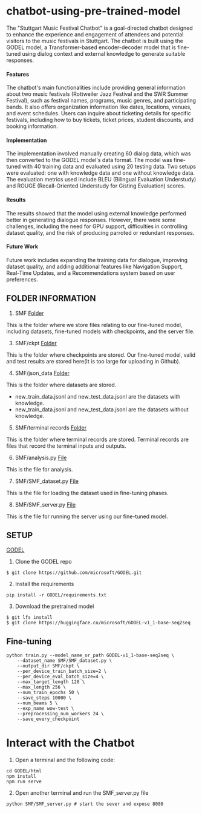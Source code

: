 # chatbot-using-pre-trained-model
The "Stuttgart Music Festival Chatbot" is a goal-directed chatbot designed to enhance the experience and engagement of attendees and potential visitors to the music festivals in Stuttgart. The chatbot is built using the GODEL model, a Transformer-based encoder-decoder model that is fine-tuned using dialog context and external knowledge to generate suitable responses.<br>

#### Features
The chatbot's main functionalities include providing general information about two music festivals (Rottweiler Jazz Festival and the SWR Summer Festival), such as festival names, programs, music genres, and participating bands. It also offers organization information like dates, locations, venues, and event schedules. Users can inquire about ticketing details for specific festivals, including how to buy tickets, ticket prices, student discounts, and booking information.

#### Implementation
The implementation involved manually creating 60 dialog data, which was then converted to the GODEL model's data format. The model was fine-tuned with 40 training data and evaluated using 20 testing data. Two setups were evaluated: one with knowledge data and one without knowledge data. The evaluation metrics used include BLEU (Bilingual Evaluation Understudy) and ROUGE (Recall-Oriented Understudy for Gisting Evaluation) scores.

#### Results
The results showed that the model using external knowledge performed better in generating dialogue responses. However, there were some challenges, including the need for GPU support, difficulties in controlling dataset quality, and the risk of producing parroted or redundant responses.

#### Future Work
Future work includes expanding the training data for dialogue, improving dataset quality, and adding additional features like Navigation Support, Real-Time Updates, and a Recommendations system based on user preferences.
<br>

## FOLDER INFORMATION
1. SMF
[Folder](SMF)

This is the folder where we store files relating to our fine-tuned model, including datasets, fine-tuned models with checkpoints, and the server file. 

3. SMF/ckpt
[Folder](SMF/ckpt/)

This is the folder where checkpoints are stored. Our fine-tuned model, valid and test results are stored here(It is too large for uploading in Github).   

4. SMF/json_data
[Folder](SMF/json_data/)

This is the folder where datasets are stored. 

- new_train_data.jsonl and new_test_data.jsonl are the datasets with knowledge. 
- new_train_data.jsonl and new_test_data.jsonl are the datasets without knowledge. 

5. SMF/terminal records 
[Folder](<SMF/terminal records/>)

This is the folder where terminal records are stored. Terminal records are files that record the terminal inputs and outputs. 

6. SMF/analysis.py
[File](SMF/analysis.py)

This is the file for analysis. 

7. SMF/SMF_dataset.py
[File](SMF/SMF_dataset.py)

This is the file for loading the dataset used in fine-tuning phases.

8. SMF/SMF_server.py
[File](SMF/SMF_server.py)

This is the file for running the server using our fine-tuned model.

## SETUP
[GODEL](https://github.com/microsoft/GODEL.git)
1. Clone the GODEL repo
```
$ git clone https://github.com/microsoft/GODEL.git
```
2. Install the requirements
```
pip install -r GODEL/requirements.txt
```
3. Download the pretrained model
```
$ git lfs install
$ git clone https://huggingface.co/microsoft/GODEL-v1_1-base-seq2seq
```

## Fine-tuning
```
python train.py --model_name_or_path GODEL-v1_1-base-seq2seq \
	--dataset_name SMF/SMF_dataset.py \
	--output_dir SMF/ckpt \
	--per_device_train_batch_size=2 \
	--per_device_eval_batch_size=4 \
	--max_target_length 128 \
	--max_length 256 \
	--num_train_epochs 50 \
	--save_steps 10000 \
	--num_beams 5 \
	--exp_name wow-test \
	--preprocessing_num_workers 24 \
	--save_every_checkpoint 
```

# Interact with the Chatbot
1. Open a terminal and the following code:
```
cd GODEL/html
npm install
npm run serve
```
2. Open another terminal and run the SMF_server.py file
```
python SMF/SMF_server.py # start the sever and expose 8080
```
